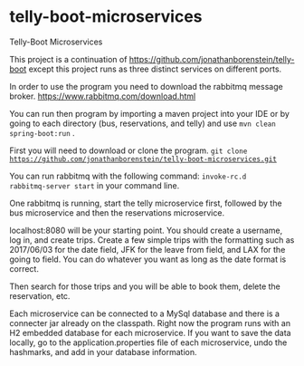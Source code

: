 # telly-boot-microservices
Telly-Boot Microservices

This project is a continuation of https://github.com/jonathanborenstein/telly-boot except this project runs as three distinct services on different ports.

In order to use the program you need to download the rabbitmq message broker. https://www.rabbitmq.com/download.html

You can run then program by importing a maven project into your IDE or by going to each directory (bus, reservations, and telly) and use <code>mvn clean spring-boot:run</code> .

First you will need to download or clone the program. <code>git clone https://github.com/jonathanborenstein/telly-boot-microservices.git</code>

You can run rabbitmq with the following command: <code>invoke-rc.d rabbitmq-server start</code> in your command line.

One rabbitmq is running, start the telly microservice first, followed by the bus microservice and then the reservations microservice.

localhost:8080 will be your starting point. You should create a username, log in, and create trips. Create a few simple trips with the formatting such as 2017/06/03 for the date field, JFK for the leave from field, and LAX for the going to field. You can do whatever you want as long as the date format is correct.

Then search for those trips and you will be able to book them, delete the reservation, etc.

Each microservice can be connected to a MySql database and there is a connecter jar already on the classpath. Right now the program runs with an H2 embedded database for each microservice. If you want to save the data locally, go to the application.properties file of each microservice, undo the hashmarks, and add in your database information.
